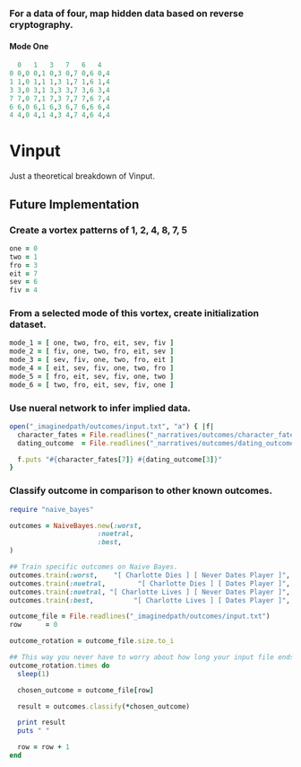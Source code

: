 
### For a data of four, map hidden data based on reverse cryptography.

#### Mode One
~~~ruby
  0   1   3   7   6   4
0 0,0 0,1 0,3 0,7 0,6 0,4
1 1,0 1,1 1,3 1,7 1,6 1,4
3 3,0 3,1 3,3 3,7 3,6 3,4
7 7,0 7,1 7,3 7,7 7,6 7,4
6 6,0 6,1 6,3 6,7 6,6 6,4
4 4,0 4,1 4,3 4,7 4,6 4,4
~~~

# Vinput
Just a theoretical breakdown of Vinput.

## Future Implementation
### Create a vortex patterns of 1, 2, 4, 8, 7, 5
~~~ruby
one = 0
two = 1
fro = 3
eit = 7
sev = 6
fiv = 4
~~~

### From a selected mode of this vortex, create initialization dataset.
~~~ruby
mode_1 = [ one, two, fro, eit, sev, fiv ]
mode_2 = [ fiv, one, two, fro, eit, sev ]
mode_3 = [ sev, fiv, one, two, fro, eit ]
mode_4 = [ eit, sev, fiv, one, two, fro ]
mode_5 = [ fro, eit, sev, fiv, one, two ]
mode_6 = [ two, fro, eit, sev, fiv, one ]
~~~

### Use nueral network to infer implied data.
~~~ruby
open("_imaginedpath/outcomes/input.txt", "a") { |f|
  character_fates = File.readlines("_narratives/outcomes/character_fates.txt")
  dating_outcome  = File.readlines("_narratives/outcomes/dating_outcomes.txt")

  f.puts "#{character_fates[7]} #{dating_outcome[3]}"
}
~~~

### Classify outcome in comparison to other known outcomes.
~~~ruby
require "naive_bayes"

outcomes = NaiveBayes.new(:worst,
                      :nuetral,
                      :best,
)

## Train specific outcomes on Naive Bayes.
outcomes.train(:worst,    "[ Charlotte Dies ] [ Never Dates Player ]",   "worst")
outcomes.train(:nuetral,        "[ Charlotte Dies ] [ Dates Player ]", "nuetral")
outcomes.train(:nuetral, "[ Charlotte Lives ] [ Never Dates Player ]", "nuetral")
outcomes.train(:best,          "[ Charlotte Lives ] [ Dates Player ]",    "best")

outcome_file = File.readlines("_imaginedpath/outcomes/input.txt")
row      = 0

outcome_rotation = outcome_file.size.to_i

## This way you never have to worry about how long your input file ends up becoming.
outcome_rotation.times do
  sleep(1)

  chosen_outcome = outcome_file[row]

  result = outcomes.classify(*chosen_outcome)

  print result
  puts " "

  row = row + 1
end
~~~
